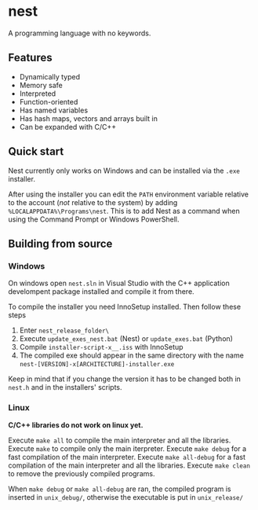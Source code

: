 # nest
A programming language with no keywords.

## Features
- Dynamically typed
- Memory safe
- Interpreted
- Function-oriented
- Has named variables
- Has hash maps, vectors and arrays built in
- Can be expanded with C/C++

## Quick start

Nest currently only works on Windows and can be installed via the `.exe`
installer.

After using the installer you can edit the `PATH` environment variable relative
to the account (*not* relative to the system) by adding
`%LOCALAPPDATA%\Programs\nest`. This is to add Nest as a command when using the
Command Prompt or Windows PowerShell.

## Building from source

### Windows

On windows open `nest.sln` in Visual Studio with the C++ application develompent
package installed and compile it from there.

To compile the installer you need InnoSetup installed. Then follow these steps
1. Enter `nest_release_folder\`
2. Execute `update_exes_nest.bat` (Nest) or `update_exes.bat` (Python)
3. Compile `installer-script-x__.iss` with InnoSetup
4. The compiled exe should appear in the same directory with the name
   `nest-[VERSION]-x[ARCHITECTURE]-installer.exe`

Keep in mind that if you change the version it has to be changed both in
`nest.h` and in the installers' scripts.

### Linux

**C/C++ libraries do not work on linux yet.**

Execute `make all` to compile the main interpreter and all the libraries.  
Execute `make` to compile only the main iterpreter.
Execute `make debug` for a fast compilation of the main interpreter.
Execute `make all-debug` for a fast compilation of the main interpreter and all
the libraries.
Execute `make clean` to remove the previously compiled programs.

When `make debug` or `make all-debug` are ran, the compiled program is inserted
in `unix_debug/`, otherwise the executable is put in `unix_release/`
